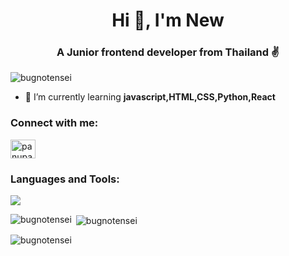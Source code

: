 
<h1 align="center">Hi 👋, I'm New</h1>
<h3 align="center">A Junior frontend developer from Thailand ✌️</h3>

<p align="left"> <img src="https://komarev.com/ghpvc/?username=bugnotensei&label=Profile%20views&color=0e75b6&style=flat" alt="bugnotensei" /> </p>

- 🌱 I’m currently learning **javascript,HTML,CSS,Python,React**

<h3 align="left">Connect with me:</h3>
<p align="left">
<a href="https://www.hackerrank.com/panupatnewkab12" target="blank"><img align="center" src="https://raw.githubusercontent.com/rahuldkjain/github-profile-readme-generator/master/src/images/icons/Social/hackerrank.svg" alt="panupatnewkab12" height="30" width="40" /></a>
</p>

<h3 align="left">Languages and Tools:</h3>
<p align="left">
  <a href="https://skillicons.dev">
    <img src="https://skillicons.dev/icons?i=html,css,js,python,react&theme=light" />
  </a>
</p>

<p><img align="left" src="https://rudyalyanew-stats.vercel.app/api/top-langs?username=bugnotensei&show_icons=true&locale=en&layout=compact&theme=react" alt="bugnotensei" /></p>

<p>&nbsp;<img align="center" src="https://rudyalyanew-stats.vercel.app/api?username=bugnotensei&show_icons=true&locale=en&theme=react&hide=prs" alt="bugnotensei" /></p>

<p><img align="center" src="https://readme-streak-stats-a2y8behff-bugnotenseis-projects.vercel.app/?user=BugNoTensei&theme=react" alt="bugnotensei" /></p>
